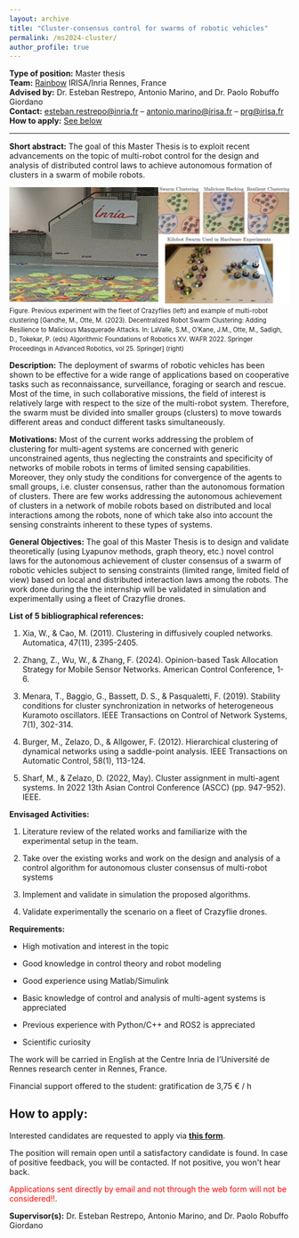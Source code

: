 ```yaml
---
layout: archive
title: "Cluster-consensus control for swarms of robotic vehicles"
permalink: /ms2024-cluster/
author_profile: true
---
```


**Type of position:** Master thesis\
**Team:** [Rainbow](https://team.inria.fr/rainbow/) IRISA/Inria Rennes, France\
**Advised by:** Dr. Esteban Restrepo, Antonio Marino, and Dr. Paolo Robuffo Giordano\
**Contact:** [esteban.restrepo@inria.fr](mailto:esteban.restrepo@inria.fr) – [antonio.marino@irisa.fr](mailto:antonio.marino@irisa.fr) – [prg@irisa.fr](mailto:prg@irisa.fr)\
**How to apply:** [See below](#apply)

________

**Short abstract:** The goal of this Master Thesis is to exploit recent advancements on the topic of multi-robot control for the design and analysis of distributed control laws to achieve autonomous formation of clusters in a swarm of mobile robots.

<img src='/images/M2stage-cluster.png'>
<span style="font-size:0.8em;">Figure. Previous experiment with the fleet of Crazyflies (left) and example of multi-robot clustering [Gandhe, M., Otte, M. (2023). Decentralized Robot Swarm Clustering: Adding Resilience to Malicious Masquerade Attacks. In: LaValle, S.M., O’Kane, J.M., Otte, M., Sadigh, D., Tokekar, P. (eds) Algorithmic Foundations of Robotics XV. WAFR 2022. Springer Proceedings in Advanced Robotics, vol 25. Springer] (right)</span>

**Description:** The deployment of swarms of robotic vehicles has been shown to be effective for a wide range of applications based on cooperative tasks such as reconnaissance, surveillance, foraging or search and rescue. Most of the time, in such collaborative missions, the field of interest is relatively large with respect to the size of the multi-robot system. Therefore, the swarm must be divided into smaller groups (clusters) to move towards different areas and conduct different tasks simultaneously.

**Motivations:** Most of the current works addressing the problem of clustering for multi-agent systems are concerned with generic unconstrained agents, thus neglecting the constraints and specificity of networks of mobile robots in terms of limited sensing capabilities. Moreover, they only study the conditions for convergence of the agents to small groups, i.e. cluster consensus, rather than the autonomous formation of clusters. There are few works addressing the autonomous achievement of clusters in a network of mobile robots based on distributed and local interactions among the robots, none of which take also into account the sensing constraints inherent to these types of systems.

**General Objectives:** The goal of this Master Thesis is to design and validate theoretically (using Lyapunov methods, graph theory, etc.) novel control laws for the autonomous achievement of cluster consensus of a swarm of robotic vehicles subject to sensing constraints (limited range, limited field of view) based on local and distributed interaction laws among the robots. The work done during the the internship will be validated in simulation and experimentally using a fleet of Crazyflie drones.

**List of 5 bibliographical references:**

1. Xia, W., & Cao, M. (2011). Clustering in diffusively coupled networks. Automatica, 47(11), 2395-2405.

2. Zhang, Z., Wu, W., & Zhang, F. (2024). Opinion-based Task Allocation Strategy for Mobile Sensor Networks. American Control Conference, 1-6. 

3. Menara, T., Baggio, G., Bassett, D. S., & Pasqualetti, F. (2019). Stability conditions for cluster synchronization in networks of heterogeneous Kuramoto oscillators. IEEE Transactions on Control of Network Systems, 7(1), 302-314.

4. Burger, M., Zelazo, D., & Allgower, F. (2012). Hierarchical clustering of dynamical networks using a saddle-point analysis. IEEE Transactions on Automatic Control, 58(1), 113-124.

5. Sharf, M., & Zelazo, D. (2022, May). Cluster assignment in multi-agent systems. In 2022 13th Asian Control Conference (ASCC) (pp. 947-952). IEEE.


**Envisaged Activities:**

1. Literature review of the related works and familiarize with the experimental setup in the team.

1. Take over the existing works and work on the design and analysis of a control algorithm for autonomous cluster consensus of multi-robot systems

1. Implement and validate in simulation the proposed algorithms.

1. Validate experimentally the scenario on a fleet of Crazyflie drones.

**Requirements:**

- High motivation and interest in the topic

- Good knowledge in control theory and robot modeling

- Good experience using Matlab/Simulink
  
- Basic knowledge of control and analysis of multi-agent systems is appreciated

- Previous experience with Python/C++ and ROS2 is appreciated

- Scientific curiosity


The work will be carried in English at the Centre Inria de l’Université de Rennes research center in Rennes, France.

Financial support offered to the student: gratification de 3,75 € / h

## How to apply: <a name="apply"></a>

Interested candidates are requested to apply via [**this form**](https://forms.gle/nqmRwCzMqTVN41C1A).

The position will remain open until a satisfactory candidate is found.
In case of positive feedback, you will be contacted. If not positive, you won't hear back. 
 
<span style="color:red">Applications sent directly by email and not through the web form will not be considered!!</span>.

**Supervisor(s):** Dr. Esteban Restrepo, Antonio Marino, and Dr. Paolo Robuffo Giordano